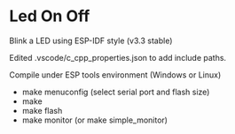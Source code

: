 # Led On Off

Blink a LED using ESP-IDF style (v3.3 stable)

Edited .vscode/c_cpp_properties.json to add include paths.

Compile under ESP tools environment (Windows or Linux)

- make menuconfig (select serial port and flash size)
- make
- make flash
- make monitor (or make simple_monitor)
